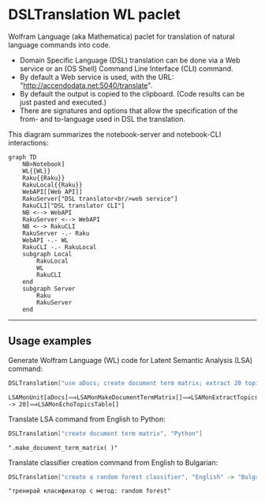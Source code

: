 # DSLTranslation WL paclet

Wolfram Language (aka Mathematica) paclet for translation of natural language commands into code.

- Domain Specific Language (DSL) translation can be done via a Web service or an (OS Shell) Command Line Interface (CLI) command.
- By default a Web service is used, with the URL: "http://accendodata.net:5040/translate".
- By default the output is copied to the clipboard. (Code results can be just pasted and executed.)
- There are signatures and options that allow the specification of the from- and to-language used in DSL the translation.

This diagram summarizes the notebook-server and notebook-CLI interactions:

```mermaid
graph TD
	NB>Notebook]
    WL{{WL}}
	Raku{{Raku}}
	RakuLocal{{Raku}}
	WebAPI[[Web API]]
	RakuServer["DSL translator<br/>web service"]
	RakuCLI["DSL translator CLI"]
	NB <--> WebAPI 
    RakuServer <--> WebAPI
	NB <--> RakuCLI
	RakuServer -.- Raku 
	WebAPI -.- WL
	RakuCLI -.- RakuLocal
	subgraph Local
		RakuLocal
		WL
		RakuCLI
	end
	subgraph Server
		Raku
		RakuServer
	end
```

------

## Usage examples

Generate Wolfram Language (WL) code for Latent Semantic Analysis (LSA) command:

```mathematica
DSLTranslation["use aDocs; create document term matrix; extract 20 topics; show topics table"]
```

```
LSAMonUnit[aDocs]⟹LSAMonMakeDocumentTermMatrix[]⟹LSAMonExtractTopics["NumberOfTopics" -> 20]⟹LSAMonEchoTopicsTable[]
```


Translate LSA command from English to Python:

```mathematica
DSLTranslation["create document term matrix", "Python"]
```

```
".make_document_term_matrix( )"
```

Translate classifier creation command from English to Bulgarian:

```mathematica
DSLTranslation["create a random forest classifier", "English" -> "Bulgarian"]
```
```
"тренирай класификатор с метод: random forest"
```